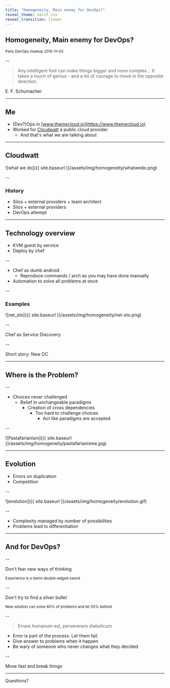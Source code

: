 ```yaml
---
title: "Homogeneity, Main enemy for DevOps?"
reveal_theme: serif.css
reveal_transition: linear
---
```

<section data-markdown data-separator="^\n---\n$" data-separator-vertical="^\n--\n$" data-notes="^Note:">

# Homogeneity, Main enemy for DevOps?


<small>Paris DevOps meetup 2015-11-03</small>

--

> Any intelligent fool can make things bigger and more complex...
> It takes a touch of genius - and a lot of courage to move in the opposite direction.

E. F. Schumacher

---

## Me

- (Dev?)Ops in [www.themecloud.io](https://www.themecloud.io)
- Worked for [Cloudwatt](https://www.cloudwatt.com) a public cloud provider
  - And that's what we are talking about

---

## Cloudwatt

<p class="stretch">
![what we do]({{ site.baseurl }}/assets/img/homogeneity/whatwedo.png)
</p>

--

### History

- Silos + external providers + team architect
- Silos + external providers
- DevOps attempt

---

## Technology overview

- KVM guest by service
- Deploy by chef

--

- Chef as dumb android
  - Reproduce commands / arch as you may have done manually
- Automation to solve all problems at once

--

### Examples

<p class="stretch">
![net_sto]({{ site.baseurl }}/assets/img/homogeneity/net-sto.png)
</p>

--

Chef as Service Discovery

--

Short story: New DC

---

## Where is the Problem?

--

* Choices never challenged
  * Belief in unchangeable paradigms
    * Creation of cross dependencies
      * Too hard to challenge choices
        * Act like paradigms are accepted

--

<p class="stretch">
![Pastafarianism]({{ site.baseurl }}/assets/img/homogeneity/pastafarianisme.jpg)
</p>

---

## Evolution

- Errors on duplication
- Competition

--

<p class="stretch">
![evolution]({{ site.baseurl }}/assets/img/homogeneity/evolution.gif)
</p>

--

- Complexity managed by number of possibilities
- Problems lead to differentiation

---

## And for DevOps?

--

Don't fear new ways of thinking

<small>
Experience is a damn double-edged sword
</small>

--

Don't try to find a silver bullet

<small>
New solution can solve 80% of problems and let 20% behind
</small>

--

> Errare humanum est, perseverare diabolicum

- Error is part of the process. Let them fail.
- Give answer to problems when it happen
- Be wary of someone who never changes what they decided

--

Move fast and break things

---

Questions?
